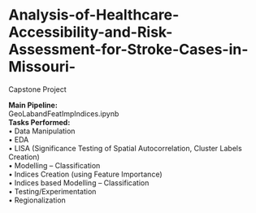 # Analysis-of-Healthcare-Accessibility-and-Risk-Assessment-for-Stroke-Cases-in-Missouri-
Capstone Project 

**Main Pipeline:** <br>
GeoLabandFeatImpIndices.ipynb <br>
**Tasks Performed:** <br>
•	Data Manipulation <br>
•	EDA <br>
•	LISA (Significance Testing of Spatial Autocorrelation, Cluster Labels Creation) <br>
•	Modelling – Classification <br>
•	Indices Creation (using Feature Importance) <br>
•	Indices based Modelling – Classification <br>
•	Testing/Experimentation <br>
•	Regionalization <br>



